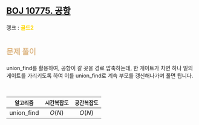 # <span style="font-size:17pt; font-weight:bold">[BOJ 10775. 공항](https://www.acmicpc.net/problem/10775)</span>
랭크 : <span style="color:gold">__골드2__</span>
<br>

# <span style="font-size:15pt;color:BurlyWood">문제 풀이</span>

union_find를 활용하여, 공항이 갈 곳을 경로 압축하는데, 한 게이트가 차면 하나 밑의 게이트를 가리키도록 하여 이를 union_find로 계속 부모를 갱신해나가며 풀면 됩니다.

<br>

|`알고리즘`|`시간복잡도`|`공간복잡도`|
|:---:|:---:|:---:|
| union_find | $O(N)$| $O(N)$ |

<br><br>
